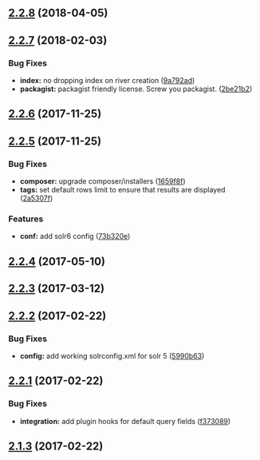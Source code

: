 <a name="2.2.8"></a>
## [2.2.8](https://github.com/arckinteractive/elgg_solr/compare/2.2.7...v2.2.8) (2018-04-05)




<a name="2.2.7"></a>
## [2.2.7](https://github.com/arckinteractive/elgg_solr/compare/2.2.6...v2.2.7) (2018-02-03)


### Bug Fixes

* **index:** no dropping index on river creation ([9a792ad](https://github.com/arckinteractive/elgg_solr/commit/9a792ad))
* **packagist:** packagist friendly license.  Screw you packagist. ([2be21b2](https://github.com/arckinteractive/elgg_solr/commit/2be21b2))



<a name="2.2.6"></a>
## [2.2.6](https://github.com/arckinteractive/elgg_solr/compare/2.2.5...v2.2.6) (2017-11-25)




<a name="2.2.5"></a>
## [2.2.5](https://github.com/arckinteractive/elgg_solr/compare/2.2.4...v2.2.5) (2017-11-25)


### Bug Fixes

* **composer:** upgrade composer/installers ([1659f8f](https://github.com/arckinteractive/elgg_solr/commit/1659f8f))
* **tags:** set default rows limit to ensure that results are displayed ([2a5307f](https://github.com/arckinteractive/elgg_solr/commit/2a5307f))

### Features

* **conf:** add solr6 config ([73b320e](https://github.com/arckinteractive/elgg_solr/commit/73b320e))



<a name="2.2.4"></a>
## [2.2.4](https://github.com/arckinteractive/elgg_solr/compare/2.2.3...v2.2.4) (2017-05-10)




<a name="2.2.3"></a>
## [2.2.3](https://github.com/arckinteractive/elgg_solr/compare/2.2.2...v2.2.3) (2017-03-12)




<a name="2.2.2"></a>
## [2.2.2](https://github.com/arckinteractive/elgg_solr/compare/2.2.1...v2.2.2) (2017-02-22)


### Bug Fixes

* **config:** add working solrconfig.xml for solr 5 ([5990b63](https://github.com/arckinteractive/elgg_solr/commit/5990b63))



<a name="2.2.1"></a>
## [2.2.1](https://github.com/arckinteractive/elgg_solr/compare/2.1.3...v2.2.1) (2017-02-22)


### Bug Fixes

* **integration:** add plugin hooks for default query fields ([f373089](https://github.com/arckinteractive/elgg_solr/commit/f373089))



<a name="2.1.3"></a>
## [2.1.3](https://github.com/arckinteractive/elgg_solr/compare/2.1.2...v2.1.3) (2017-02-22)





